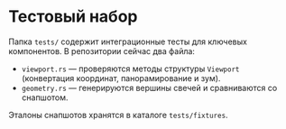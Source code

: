 # Тестовый набор

Папка `tests/` содержит интеграционные тесты для ключевых компонентов.
В репозитории сейчас два файла:

- `viewport.rs` — проверяются методы структуры `Viewport` (конвертация координат, панорамирование и зум).
- `geometry.rs` — генерируются вершины свечей и сравниваются со снапшотом.

Эталоны снапшотов хранятся в каталоге `tests/fixtures`.
